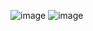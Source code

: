 ![image](https://github.com/user-attachments/assets/ced41ae3-6622-45d7-b8eb-74b66d88d955)
![image](https://github.com/user-attachments/assets/713e801f-4d47-4069-bee6-39f65449c67c)
